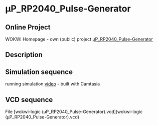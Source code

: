 # µP_RP2040_Pulse-Generator

## Online Project
WOKWI Homepage - own (public) project [µP_RP2040_Pulse-Generator](https://wokwi.com/projects/363282075914340353)

## Description

## Simulation sequence
running simulation [video](µP_RP2040_Pulse-Generator.mp4) - built with Camtasia

## VCD sequence

File [wokwi-logic (µP_RP2040_Pulse-Generator).vcd](wokwi-logic (µP_RP2040_Pulse-Generator).vcd)
